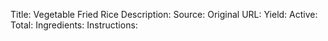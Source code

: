 Title: Vegetable Fried Rice
Description: 
Source: 
Original URL: 
Yield: 
Active: 
Total: 
Ingredients:
Instructions:
